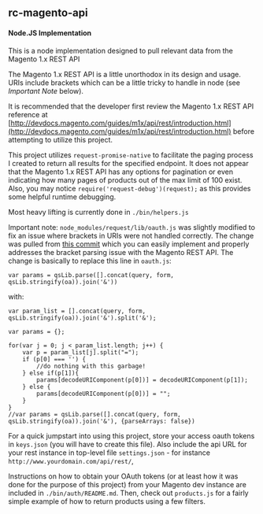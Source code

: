 ## rc-magento-api
#### Node.JS Implementation

This is a node implementation designed to pull relevant data from the Magento 1.x REST API

The Magento 1.x REST API is a little unorthodox in its design and usage. URIs include brackets which can be a little tricky to handle in node (see *Important Note* below).

It is recommended that the developer first review the Magento 1.x REST API reference at [http://devdocs.magento.com/guides/m1x/api/rest/introduction.html](http://devdocs.magento.com/guides/m1x/api/rest/introduction.html)
before attempting to utilize this project.

This project utilizes `request-promise-native` to facilitate the paging process I created to return all results for the 
specified endpoint. It does not appear that the Magento 1.x REST API has any options for pagination or even indicating
how many pages of products out of the max limit of 100 exist. Also, you may notice `require('request-debug')(request);` as this provides some helpful runtime debugging.

Most heavy lifting is currently done in `./bin/helpers.js`

Important note: `node_modules/request/lib/oauth.js` was slightly modified to fix an issue where brackets in URIs were not 
handled correctly. The change was pulled from [this commit](https://github.com/psyklopz/request/commit/9abf4aaef2febe3f2da027c86ab4e7fe22ec170e) which you can easily implement and properly addresses the bracket parsing issue with the Magento REST API. The change is basically to replace this line in `oauth.js`:
 
 ```var params = qsLib.parse([].concat(query, form, qsLib.stringify(oa)).join('&'))```
 
 with:
 
 
```
var param_list = [].concat(query, form, qsLib.stringify(oa)).join('&').split('&');
    
var params = {};
   
for(var j = 0; j < param_list.length; j++) {
 	var p = param_list[j].split("=");
  	if (p[0] === '') {
  		//do nothing with this garbage!
  	} else if(p[1]){
  		params[decodeURIComponent(p[0])] = decodeURIComponent(p[1]);
  	} else {
  		params[decodeURIComponent(p[0])] = "";
  	}
}    
//var params = qsLib.parse([].concat(query, form, qsLib.stringify(oa)).join('&'), {parseArrays: false})
```

For a quick jumpstart into using this project, store your access oauth tokens in `keys.json` (you will have to create
 this file). Also include the api URL for your rest instance in top-level file `settings.json` - for instance `http://www.yourdomain.com/api/rest/`,
  
  Instructions on how to obtain your OAuth tokens (or at least how it was done for the purpose of this 
 project) from your Magento dev instance are included in `./bin/auth/README.md`. Then, check out `products.js` for a
 fairly simple example of how to return products using a few filters.